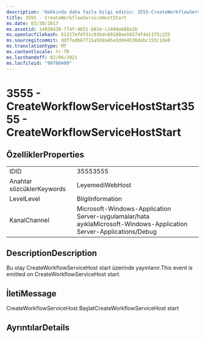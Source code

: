```yaml
---
description: 'Hakkında daha fazla bilgi edinin: 3555-CreateWorkflowServiceHostStart'
title: 3555 - CreateWorkflowServiceHostStart
ms.date: 03/30/2017
ms.assetid: 14038438-774f-4651-b83e-c149da688a1b
ms.openlocfilehash: 61217efdf31c93bdc69100ee50374f4411f5c225
ms.sourcegitcommit: ddf7edb67715a5b9a45e3dd44536dabc153c1de0
ms.translationtype: MT
ms.contentlocale: tr-TR
ms.lasthandoff: 02/06/2021
ms.locfileid: "99760400"
---
```

# <a name="3555---createworkflowservicehoststart"></a><span data-ttu-id="20166-103">3555 - CreateWorkflowServiceHostStart</span><span class="sxs-lookup"><span data-stu-id="20166-103">3555 - CreateWorkflowServiceHostStart</span></span>

## <a name="properties"></a><span data-ttu-id="20166-104">Özellikler</span><span class="sxs-lookup"><span data-stu-id="20166-104">Properties</span></span>  
  
|||  
|-|-|  
|<span data-ttu-id="20166-105">ID</span><span class="sxs-lookup"><span data-stu-id="20166-105">ID</span></span>|<span data-ttu-id="20166-106">3555</span><span class="sxs-lookup"><span data-stu-id="20166-106">3555</span></span>|  
|<span data-ttu-id="20166-107">Anahtar sözcükler</span><span class="sxs-lookup"><span data-stu-id="20166-107">Keywords</span></span>|<span data-ttu-id="20166-108">Leyemedi</span><span class="sxs-lookup"><span data-stu-id="20166-108">WebHost</span></span>|  
|<span data-ttu-id="20166-109">Level</span><span class="sxs-lookup"><span data-stu-id="20166-109">Level</span></span>|<span data-ttu-id="20166-110">Bilgi</span><span class="sxs-lookup"><span data-stu-id="20166-110">Information</span></span>|  
|<span data-ttu-id="20166-111">Kanal</span><span class="sxs-lookup"><span data-stu-id="20166-111">Channel</span></span>|<span data-ttu-id="20166-112">Microsoft-Windows-Application Server-uygulamalar/hata ayıkla</span><span class="sxs-lookup"><span data-stu-id="20166-112">Microsoft-Windows-Application Server-Applications/Debug</span></span>|  
  
## <a name="description"></a><span data-ttu-id="20166-113">Description</span><span class="sxs-lookup"><span data-stu-id="20166-113">Description</span></span>  

 <span data-ttu-id="20166-114">Bu olay CreateWorkflowServiceHost start üzerinde yayınlanır.</span><span class="sxs-lookup"><span data-stu-id="20166-114">This event is emitted on CreateWorkflowServiceHost start.</span></span>  
  
## <a name="message"></a><span data-ttu-id="20166-115">İleti</span><span class="sxs-lookup"><span data-stu-id="20166-115">Message</span></span>  

 <span data-ttu-id="20166-116">CreateWorkflowServiceHost Başlat</span><span class="sxs-lookup"><span data-stu-id="20166-116">CreateWorkflowServiceHost start</span></span>  
  
## <a name="details"></a><span data-ttu-id="20166-117">Ayrıntılar</span><span class="sxs-lookup"><span data-stu-id="20166-117">Details</span></span>
